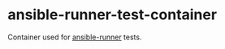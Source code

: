 # ansible-runner-test-container
Container used for [ansible-runner](https://github.com/ansible/ansible-runner) tests.
